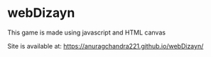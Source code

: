 # webDizayn
This game is made using javascript and HTML canvas

Site is available at: https://anuragchandra221.github.io/webDizayn/
